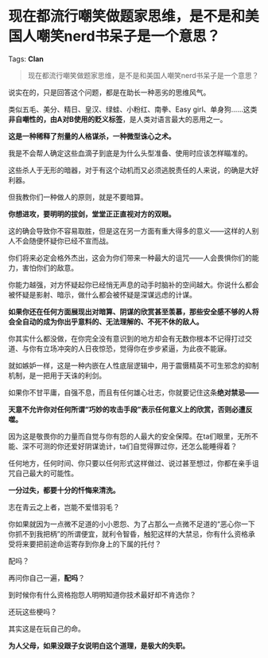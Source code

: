 # 现在都流行嘲笑做题家思维，是不是和美国人嘲笑nerd书呆子是一个意思？

Tags: **Clan**

> 现在都流行嘲笑做题家思维，是不是和美国人嘲笑nerd书呆子是一个意思？

说实在的，只是回答这个问题，都是在助长一种恶劣的思维风气。

类似五毛、美分、精日、皇汉、绿蛙、小粉红、南拳、Easy girl、单身狗……这类**非自嘲性的，由A对B使用的贬义标签**，是人类对语言最大的恶用之一。

**这是一种稀释了剂量的人格谋杀，一种微型诛心之术。**

我是不会帮人确定这些血滴子到底是为什么头型准备、使用时应该怎样瞄准的。

这些杀人于无形的暗器，对于有这个动机而又必须逃脱责任的人来说，的确是大好利器。

但我教你们一种做人的原则，就是不要暗算。

**你想进攻，要明明的拔剑，堂堂正正直视对方的双眼。**

这的确会导致你不容易取胜，但是这在另一方面有重大得多的意义——这样的人别人不会随便怀疑你已经不宣而战。

你们将来必定会格外杰出，这会为你们带来一种最大的诅咒——人会畏惧你们的能力，害怕你们的敌意。

你能力越强，对方怀疑起你已经悄无声息的动手时脑补的空间越大。你说什么都会被怀疑是影射、暗示，做什么都会被怀疑是深谋远虑的计谋。

**如果你还在任何方面展现出对暗算、阴谋的欣赏甚至羡慕，那些安全感不够的人将会全自动的成为你出乎意料的、无法理解的、不死不休的敌人。**

你其实什么都没做，在你完全没有意识到的地方却会有无数你根本不记得打过交道、与你有立场冲突的人日夜惊恐，觉得你在步步紧逼，为此夜不能寐。

就如嫉妒一样，这是一种内嵌在人性底层逻辑中，用于震慑精英不可生邪念的抑制机制，是一把用于天诛的利剑。

如果你不甘平庸，自强不息，而且有任何雄心壮志，你就要记住这条**绝对禁忌——**

**天意不允许你对任何所谓“巧妙的攻击手段”表示任何意义上的欣赏，否则必遭反噬。**

因为这是敬畏你的力量而自觉与你有怨的人最大的安全保障。在ta们眼里，无所不能、深不可测的你还爱好阴谋诡计，ta们自觉得罪过你，还怎么能睡得着？

任何地方，任何时间、你只要以任何形式这样做过、说过甚至想过，你都在亲手诅咒自己最大的可能性。

**一分过失，都要十分的忏悔来清洗。**

志在青云之上者，岂能不爱惜羽毛？

你如果就因为一点微不足道的小小恩怨、为了占那么一点微不足道的“恶心你一下你抓不到我把柄”的所谓便宜，就利令智昏，触犯这样的大禁忌，你有什么资格承受将来要把前途命运寄存到你身上的下属的托付？

配吗？

再问你自己一遍，**配吗**？

到时候你有什么资格抱怨人明明知道你技术最好却不肯选你？

还玩这些梗吗？

其实这是在玩自己的命。

**为人父母，如果没跟子女说明白这个道理，是极大的失职。**



